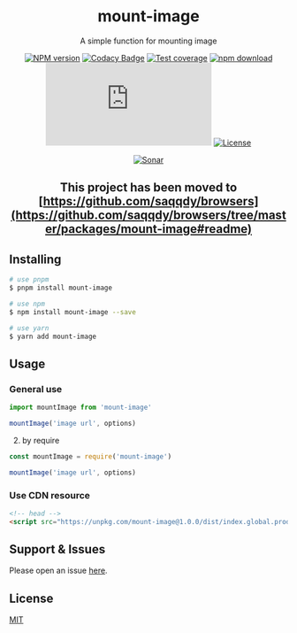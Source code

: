 <div style="text-align: center;" align="center">

# mount-image

A simple function for mounting image

[![NPM version][npm-image]][npm-url]
[![Codacy Badge][codacy-image]][codacy-url]
[![Test coverage][codecov-image]][codecov-url]
[![npm download][download-image]][download-url]
[![gzip][gzip-image]][gzip-url]
[![License][license-image]][license-url]

[![Sonar][sonar-image]][sonar-url]

</div>

<div style="text-align: center; margin-bottom: 20px;" align="center">

## This project has been moved to [https://github.com/saqqdy/browsers](https://github.com/saqqdy/browsers/tree/master/packages/mount-image#readme)

</div>

## Installing

```bash
# use pnpm
$ pnpm install mount-image

# use npm
$ npm install mount-image --save

# use yarn
$ yarn add mount-image
```

## Usage

### General use

```js
import mountImage from 'mount-image'

mountImage('image url', options)
```

2. by require

```js
const mountImage = require('mount-image')

mountImage('image url', options)
```

### Use CDN resource

```html
<!-- head -->
<script src="https://unpkg.com/mount-image@1.0.0/dist/index.global.prod.js"></script>
```

## Support & Issues

Please open an issue [here](https://github.com/saqqdy/mount-image/issues).

## License

[MIT](LICENSE)

[npm-image]: https://img.shields.io/npm/v/mount-image.svg?style=flat-square
[npm-url]: https://npmjs.org/package/mount-image
[codacy-image]: https://app.codacy.com/project/badge/Grade/f70d4880e4ad4f40aa970eb9ee9d0696
[codacy-url]: https://www.codacy.com/gh/saqqdy/mount-image/dashboard?utm_source=github.com&utm_medium=referral&utm_content=saqqdy/mount-image&utm_campaign=Badge_Grade
[codecov-image]: https://img.shields.io/codecov/c/github/saqqdy/mount-image.svg?style=flat-square
[codecov-url]: https://codecov.io/github/saqqdy/mount-image?branch=master
[download-image]: https://img.shields.io/npm/dm/mount-image.svg?style=flat-square
[download-url]: https://npmjs.org/package/mount-image
[gzip-image]: http://img.badgesize.io/https://unpkg.com/mount-image/dist/index.global.prod.js?compression=gzip&label=gzip%20size:%20JS
[gzip-url]: http://img.badgesize.io/https://unpkg.com/mount-image/dist/index.global.prod.js?compression=gzip&label=gzip%20size:%20JS
[license-image]: https://img.shields.io/badge/License-MIT-blue.svg
[license-url]: LICENSE
[sonar-image]: https://sonarcloud.io/api/project_badges/quality_gate?project=saqqdy_mount-image
[sonar-url]: https://sonarcloud.io/dashboard?id=saqqdy_mount-image
